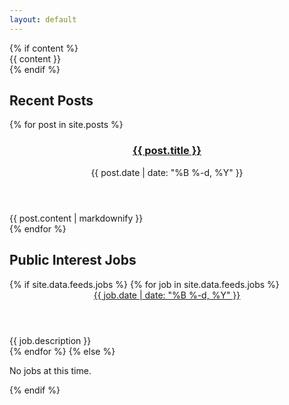 ```yaml
---
layout: default
---
```


<div class="content">
  {% if content %}
    <section class="post-content">
      {{ content }}
    </section>
  {% endif %}
  <section class="post-list">
    <h2>Recent Posts</h2>
    {% for post in site.posts %}
      <article class="post">
        <header class="post-header">
          <h3 class="post-title"><a href="{{ post.url }}">{{ post.title }}</a></h3>
          <span class="post-date">{{ post.date | date: "%B %-d, %Y" }}</span>
        </header>
        <div class="post-content">
          {{ post.content | markdownify }}
        </div>
      </article>
    {% endfor %}
  </section>
</div>
<aside class="sidebar">
  <h2>Public Interest Jobs</h2>
  <div class="jobs">
    {% if site.data.feeds.jobs %}
      {% for job in site.data.feeds.jobs %}
        <article class="job">
          <header class="job-header">
            <a href="{{ job.link }}">
              <span class="job-date">{{ job.date | date: "%B %-d, %Y" }}</span>
            </a>
          </header>
          <section class="job-description">
            {{ job.description }}
          </section>
        </article>
      {% endfor %}
    {% else %}
    <p>No jobs at this time.</p>
    {% endif %}
  </div>
</aside>
